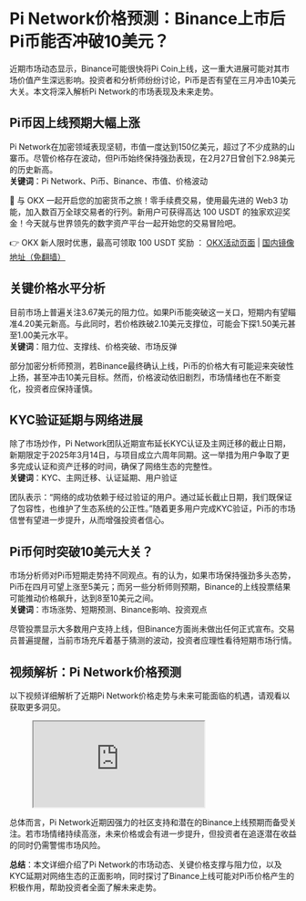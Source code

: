 # Pi Network价格预测：Binance上市后Pi币能否冲破10美元？

近期市场动态显示，Binance可能很快将Pi Coin上线，这一重大进展可能对其市场价值产生深远影响。投资者和分析师纷纷讨论，Pi币是否有望在三月冲击10美元大关。本文将深入解析Pi Network的市场表现及未来走势。

## Pi币因上线预期大幅上涨

Pi Network在加密领域表现坚韧，市值一度达到150亿美元，超过了不少成熟的山寨币。尽管价格存在波动，但Pi币始终保持强劲表现，在2月27日曾创下2.98美元的历史新高。  
**关键词**：Pi Network、Pi币、Binance、市值、价格波动

🚀 与 OKX 一起开启您的加密货币之旅！零手续费交易，使用最先进的 Web3 功能，加入数百万全球交易者的行列。新用户可获得高达 100 USDT 的独家欢迎奖金！今天就与世界领先的数字资产平台一起开始您的交易冒险吧。

👉 OKX 新人限时优惠，最高可领取 100 USDT 奖励 ： [OKX活动页面](https://bit.ly/OKXe) | [国内镜像地址（免翻墙）](https://bit.ly/okX)

## 关键价格水平分析

目前市场上普遍关注3.67美元的阻力位。如果Pi币能突破这一关口，短期内有望瞄准4.20美元新高。与此同时，若价格跌破2.10美元支撑位，可能会下探1.50美元甚至1.00美元水平。  
**关键词**：阻力位、支撑线、价格突破、市场反弹

部分加密分析师预测，若Binance最终确认上线，Pi币的价格大有可能迎来突破性上扬，甚至冲击10美元目标。然而，价格波动依旧剧烈，市场情绪也在不断变化，投资者应保持谨慎。

## KYC验证延期与网络进展

除了市场炒作，Pi Network团队近期宣布延长KYC认证及主网迁移的截止日期，新期限定于2025年3月14日，与项目成立六周年同期。这一举措为用户争取了更多完成认证和资产迁移的时间，确保了网络生态的完整性。  
**关键词**：KYC、主网迁移、认证延期、用户验证

团队表示：“网络的成功依赖于经过验证的用户。通过延长截止日期，我们既保证了包容性，也维护了生态系统的公正性。”随着更多用户完成KYC验证，Pi币的市场信誉有望进一步提升，从而增强投资者信心。

## Pi币何时突破10美元大关？

市场分析师对Pi币短期走势持不同观点。有的认为，如果市场保持强劲多头态势，Pi币在四月可望上涨至5美元；而另一些分析师则预期，Binance的上线投票结果可能推动价格飙升，达到8至10美元之间。  
**关键词**：市场涨势、短期预测、Binance影响、投资观点

尽管投票显示大多数用户支持上线，但Binance方面尚未做出任何正式宣布。交易员普遍提醒，当前市场充斥着基于猜测的波动，投资者应理性看待短期市场行情。

## 视频解析：Pi Network价格预测

以下视频详细解析了近期Pi Network价格走势与未来可能面临的机遇，请观看以获取更多洞见。

<figure>
  <iframe title="YouTube video player" src="https://www.youtube.com/embed/PRB90MeB-88?si=N6zw5hASYZHyGR2x"></iframe>
</figure>

总体而言，Pi Network近期因强力的社区支持和潜在的Binance上线预期而备受关注。若市场情绪持续高涨，未来价格或会有进一步提升，但投资者在追逐潜在收益的同时仍需警惕市场风险。

**总结**：本文详细介绍了Pi Network的市场动态、关键价格支撑与阻力位，以及KYC延期对网络生态的正面影响，同时探讨了Binance上线可能对Pi币价格产生的积极作用，帮助投资者全面了解未来走势。